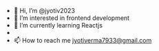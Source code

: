 - 👋 Hi, I’m @jyotiv2023
- 👀 I’m interested in frontend development
- 🌱 I’m currently learning Reactjs
- 
- 📫 How to reach me jyotiverma7933@gmail.com

<!---
jyotiv2023/jyotiv2023 is a ✨ special ✨ repository because its `README.md` (this file) appears on your GitHub profile.
You can click the Preview link to take a look at your changes.
--->
